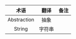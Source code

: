 | 术语       | 翻译 | 备注          |
| :-----------: | :-----------: | :-----------: |
| Abstraction |  抽象        |               |
|  String     |  字符串      |               |

